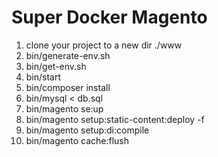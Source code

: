 # Super Docker Magento

1.  clone your project to a new dir ./www
2.  bin/generate-env.sh
3.  bin/get-env.sh
4.  bin/start
5.  bin/composer install
6.  bin/mysql < db.sql
7.  bin/magento se:up
8.  bin/magento setup:static-content:deploy -f
9.  bin/magento setup:di:compile
10. bin/magento cache:flush